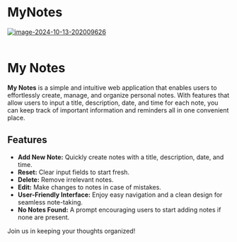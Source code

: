 # MyNotes
<a href="https://ibb.co/dDYBBng"><img src="https://i.ibb.co/KWv66Cw/image-2024-10-13-202009626.png" alt="image-2024-10-13-202009626" border="0"></a><br /><a target='_blank' href='https://imgbb.com/'></a><br />

<h1>My Notes</h1>

<p><strong>My Notes</strong> is a simple and intuitive web application that enables users to effortlessly create, manage, and organize personal notes. With features that allow users to input a title, description, date, and time for each note, you can keep track of important information and reminders all in one convenient place.</p>

<h2>Features</h2>
<ul>
    <li><strong>Add New Note:</strong> Quickly create notes with a title, description, date, and time.</li>
    <li><strong>Reset:</strong> Clear input fields to start fresh.</li>
    <li><strong>Delete:</strong> Remove irrelevant notes.</li>
    <li><strong>Edit:</strong> Make changes to notes in case of mistakes.</li>
    <li><strong>User-Friendly Interface:</strong> Enjoy easy navigation and a clean design for seamless note-taking.</li>
    <li><strong>No Notes Found:</strong> A prompt encouraging users to start adding notes if none are present.</li>
</ul>

<p>Join us in keeping your thoughts organized!</p>
